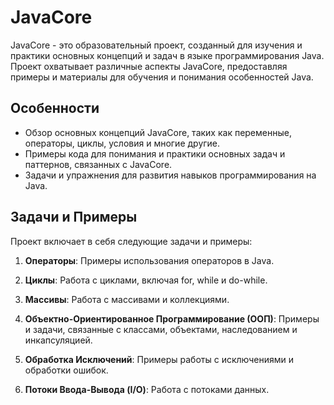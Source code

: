 # JavaCore

JavaCore - это образовательный проект, созданный для изучения и практики основных концепций и задач в языке программирования Java. Проект охватывает различные аспекты JavaCore, предоставляя примеры и материалы для обучения и понимания особенностей Java.

## Особенности

- Обзор основных концепций JavaCore, таких как переменные, операторы, циклы, условия и многие другие.
- Примеры кода для понимания и практики основных задач и паттернов, связанных с JavaCore.
- Задачи и упражнения для развития навыков программирования на Java.

## Задачи и Примеры

Проект включает в себя следующие задачи и примеры:

1. **Операторы**: Примеры использования операторов в Java.

2. **Циклы**: Работа с циклами, включая for, while и do-while.

3. **Массивы**: Работа с массивами и коллекциями.

4. **Объектно-Ориентированное Программирование (ООП)**: Примеры и задачи, связанные с классами, объектами, наследованием и инкапсуляцией.

5. **Обработка Исключений**: Примеры работы с исключениями и обработки ошибок.

6. **Потоки Ввода-Вывода (I/O)**: Работа с потоками данных.